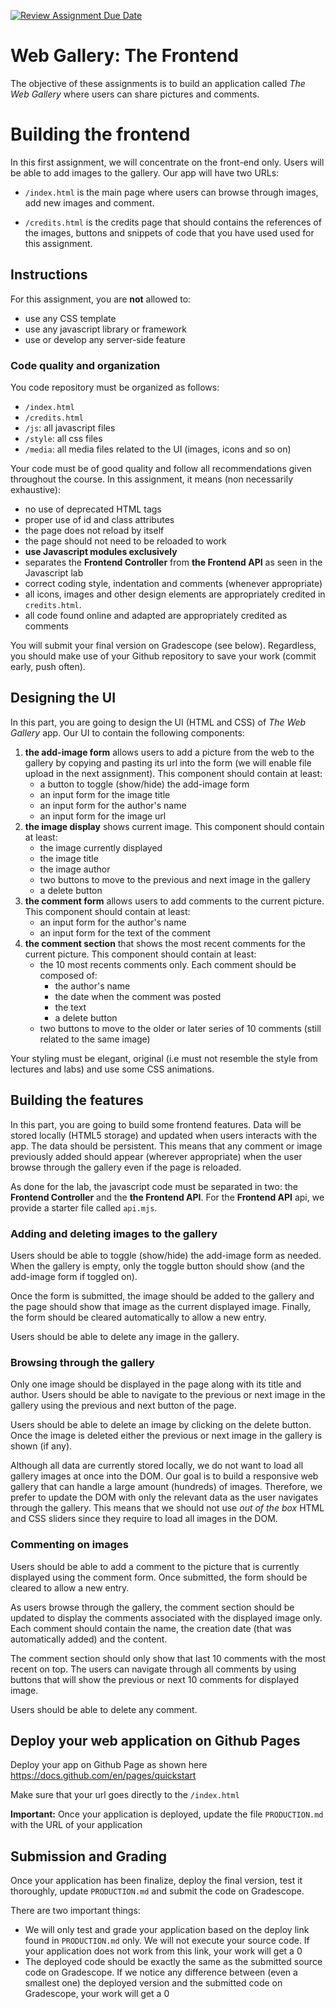 [![Review Assignment Due Date](https://classroom.github.com/assets/deadline-readme-button-22041afd0340ce965d47ae6ef1cefeee28c7c493a6346c4f15d667ab976d596c.svg)](https://classroom.github.com/a/Zr97KVzS)
# Web Gallery: The Frontend

The objective of these assignments is to build an application called _The Web Gallery_ where users can share pictures and comments.

# Building the frontend

In this first assignment, we will concentrate on the front-end only. Users will be able to add images to the gallery. Our app will have two URLs:

- `/index.html` is the main page where users can browse through images, add new images and comment.

- `/credits.html` is the credits page that should contains the references of the images, buttons and snippets of code that you have used used for this assignment.

## Instructions

For this assignment, you are **not** allowed to:

- use any CSS template
- use any javascript library or framework
- use or develop any server-side feature

### Code quality and organization

You code repository must be organized as follows:

- `/index.html`
- `/credits.html`
- `/js`: all javascript files
- `/style`: all css files
- `/media`: all media files related to the UI (images, icons and so on)

Your code must be of good quality and follow all recommendations given throughout the course. In this assignment, it means (non necessarily exhaustive):

- no use of deprecated HTML tags
- proper use of id and class attributes
- the page does not reload by itself
- the page should not need to be reloaded to work
- **use Javascript modules exclusively**
- separates the **Frontend Controller** from **the Frontend API** as seen in the Javascript lab
- correct coding style, indentation and comments (whenever appropriate)
- all icons, images and other design elements are appropriately credited in `credits.html`.
- all code found online and adapted are appropriately credited as comments

You will submit your final version on Gradescope (see below). Regardless, you should make use of your Github repository to save your work (commit early, push often). 

## Designing the UI

In this part, you are going to design the UI (HTML and CSS) of _The Web Gallery_ app. Our UI to contain the following components:

1. **the add-image form** allows users to add a picture from the web to the gallery by copying and pasting its url into the form (we will enable file upload in the next assignment). This component should contain at least:
   - a button to toggle (show/hide) the add-image form
   - an input form for the image title
   - an input form for the author's name
   - an input form for the image url
2. **the image display** shows current image. This component should contain at least:
   - the image currently displayed
   - the image title
   - the image author
   - two buttons to move to the previous and next image in the gallery
   - a delete button
3. **the comment form** allows users to add comments to the current picture. This component should contain at least:
   - an input form for the author's name
   - an input form for the text of the comment
4. **the comment section** that shows the most recent comments for the current picture. This component should contain at least:
   - the 10 most recents comments only. Each comment should be composed of:
     - the author's name
     - the date when the comment was posted
     - the text
     - a delete button
   - two buttons to move to the older or later series of 10 comments (still related to the same image)

Your styling must be elegant, original (i.e must not resemble the style from lectures and labs) and use some CSS animations.

## Building the features

In this part, you are going to build some frontend features. Data will be stored locally (HTML5 storage) and updated when users interacts with the app. The data should be persistent. This means that any comment or image previously added should appear (wherever appropriate) when the user browse through the gallery even if the page is reloaded.

As done for the lab, the javascript code must be separated in two: the **Frontend Controller** and the **the Frontend API**. For the **Frontend API** api, we provide a starter file called `api.mjs`.

### Adding and deleting images to the gallery

Users should be able to toggle (show/hide) the add-image form as needed. When the gallery is empty, only the toggle button should show (and the add-image form if toggled on).

Once the form is submitted, the image should be added to the gallery and the page should show that image as the current displayed image. Finally, the form should be cleared automatically to allow a new entry.

Users should be able to delete any image in the gallery.

### Browsing through the gallery

Only one image should be displayed in the page along with its title and author. Users should be able to navigate to the previous or next image in the gallery using the previous and next button of the page.

Users should be able to delete an image by clicking on the delete button. Once the image is deleted either the previous or next image in the gallery is shown (if any).

Although all data are currently stored locally, we do not want to load all gallery images at once into the DOM. Our goal is to build a responsive web gallery that can handle a large amount (hundreds) of images. Therefore, we prefer to update the DOM with only the relevant data as the user navigates through the gallery. This means that we should not use _out of the box_ HTML and CSS sliders since they require to load all images in the DOM.

### Commenting on images

Users should be able to add a comment to the picture that is currently displayed using the comment form. Once submitted, the form should be cleared to allow a new entry.

As users browse through the gallery, the comment section should be updated to display the comments associated with the displayed image only. Each comment should contain the name, the creation date (that was automatically added) and the content.

The comment section should only show that last 10 comments with the most recent on top. The users can navigate through all comments by using buttons that will show the previous or next 10 comments for displayed image.

Users should be able to delete any comment.

## Deploy your web application on Github Pages

Deploy your app on Github Page as shown here https://docs.github.com/en/pages/quickstart

Make sure that your url goes directly to the `/index.html`

**Important:** Once your application is deployed, update the file `PRODUCTION.md` with the URL of your application

## Submission and Grading

Once your application has been finalize, deploy the final version, test it thoroughly, update `PRODUCTION.md` and submit the code on Gradescope.

There are two important things:

- We will only test and grade your application based on the deploy link found in `PRODUCTION.md` only. We will not execute your source code. If your application does not work from this link, your work will get a 0
- The deployed code should be exactly the same as the submitted source code on Gradescope. If we notice any difference between (even a smallest one) the deployed version and the submitted code on Gradescope, your work will get a 0


